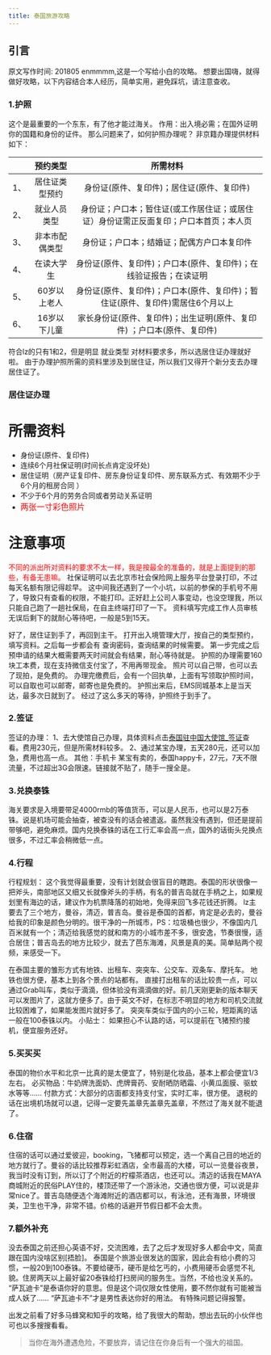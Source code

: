```yaml
---
title: 泰国旅游攻略
---
```


## 引言
原文写作时间: 201805
enmmmm,这是一个写给小白的攻略。
想要出国嗨，就得做好攻略，以下内容结合本人经历，简单实用，避免踩坑，请注意查收。

### 1.护照
这个是最重要的一个东东，有了他才能过海关。
作用：出入境必需；在国外证明你的国籍和身份的证件。
那么问题来了，如何护照办理呢？
非京籍办理提供材料如下：

|        |  预约类型      | 所需材料  |
| :----: | :----:       | :----: |
|  1、   |  居住证类型预约  | 身份证(原件、复印件)；居住证(原件、复印件)  |
|  2、   | 就业人员类型  | 身份证；户口本；暂住证(或工作居住证；或居住证）身份证需正反面复印；户口本首页；本人页 |
|  3、   | 非本市配偶类型	  | 身份证；户口本；结婚证；配偶方户口本复印件 |
|  4、   | 在读大学生  | 身份证(原件、复印件)；户口本(原件、复印件)；在线验证报告；在读证明 |
|  5、   | 60岁以上老人  | 身份证(原件、复印件)；户口本(原件、复印件)；暂住证(原件、复印件)需居住6个月以上 |
|  6、   | 16岁以下儿童  | 家长身份证(原件、复印件)；出生证明(原件、复印件) ；户口本(原件、复印件) |

符合lz的只有1和2，但是明显 就业类型 对材料要求多，所以选居住证办理就好啦。
由于办理护照所需的资料里涉及到居住证，所以我们又得开个新分支去办理居住证了。

### 居住证办理
# 所需资料
+ 身份证(原件、复印件)
+ 连续6个月社保证明(时间长点肯定没坏处)
+ 居住证明（房产证复印件、房东身份证复印件、房东联系方式、有效期不少于6个月的租房合同 ）
+ 不少于6个月的劳务合同或者劳动关系证明
+ <font color=red size=3>两张一寸彩色照片</font>

# 注意事项
<font color=red>不同的派出所对资料的要求不太一样，我是按最全的准备的，就是上面提到的那些，有备无患嘛。</font>
社保证明可以去北京市社会保险网上服务平台登录打印，不过每天名额有限记得趁早。
这中间我还遇到了一个小坑，以前的参保的手机号不用了，导致只有查看的权限，不能打印。正好赶上公司人事变动，也没空理我，所以只能自己跑了一趟社保局，在自主终端打印了一下。
资料填写完成工作人员审核无误后剩下的就耐心等待吧，一般是5到15天。

好了，居住证到手了，再回到主干。
打开出入境管理大厅，按自己的类型预约，填写资料。之后每一步都会有 查询密码，查询结果的时候需要。
第一步完成之后预申请的结果大概需要两天时间就会有结果，耐心等待就是。
护照的办理需要160块工本费，现在支持微信支付宝了，不用再带现金。
照片可以自己带，也可以去了现拍，是免费的。
办理完缴费后，会有一个回执单，上面有写领取护照时间，可以自取也可以邮寄，邮寄也是免费的。
护照出来后，EMS同城基本上是当天达，最多次日就到了。
经过了这么多天的等待，护照终于到手了。

### 2.签证
签证的办理：
1、去大使馆自己办理，具体资料点击[泰国驻中国大使馆_签证](https://thaiembbeij.org/th/thai-service/visa/)查看。费用230元，但是所需材料较多。
2、通过某宝办理，五天280元，还可以加急，费用也高一点。
其他：手机卡
某宝有卖的，泰国happy卡，27元，7天不限流量，不过超出3G会限速。链接就不贴了，随手一搜全是。

### 3.兑换泰铢
海关要求是入境要带足4000rmb的等值货币，可以是人民币，也可以是2万泰铢。说是机场可能会抽查，被查没有的话会被遣返。虽然我没有遇到，但还是提前带够吧，避免麻烦。国内兑换泰铢的话在工行汇率会高一点，国外的话街头兑换点很多，不过汇率会稍微低一点。

### 4.行程
行程规划：
这个我觉得最重要，没有计划就会很盲目的瞎跑。泰国的形状很像一把斧头，南部地区又细又长就像斧头的手柄，有名的普吉岛就在手柄之上，如果规划里有海边的话，建议作为机票降落的初始地，免得来回飞多花钱还折腾。
lz主要去了三个地方，曼谷，清迈，普吉岛。曼谷是泰国的首都，肯定是必去的，曼谷给我的印象是颜色分明的。很干净的一所城市，PS：垃圾桶也很少，不像国内几百米就有一个；清迈给我感觉的就和南方的小城市差不多，很安逸，节奏很慢，适合居住；普吉岛去的地方比较少，就去了芭东海滩，风景是真的美。简单贴两个视频，来感受一下。

在泰国主要的雏形方式有地铁、出租车、突突车、公交车、双条车、摩托车。
地铁也很方便，基本上到各个景点的站都有。
直接打出租车的话比较贵一点，可以通过Grab叫车，类似于滴滴，但体验没有滴滴做的好。前几天刚更新的版本聊天可以发图片了，这就方便多了。由于英文不好，在标志不明显的地方和司机交流就比较困难了，如果能发图片就好多了。
突突车类似于国内的小三轮，短距离的话一般在100泰铢以内。
小贴士：
如果担心不认路的话，可以提前在飞猪预约接机，便宜服务还好。

### 5.买买买
泰国的物价水平和北京一比真的是太便宜了，特别是化妆品，基本上都会便宜1/3左右。
必买物品：牛奶牌洗面奶、虎牌膏药、安耐晒防晒霜、小黄瓜面膜、驱蚊水等等……
付款方式：大部分的店面都支持支付宝，实时汇率，很方便。
退税的话在出境机场就可以退，记得一定要先盖章先盖章先盖章，不然过了海关就不能退了。

### 6.住宿
住宿的话可以通过爱彼迎，booking，飞猪都可以预定，选一个离自己目的地近的地方就行了。曼谷的话比较推荐彩虹酒店，全市最高的大楼，可以一览曼谷夜景，我当时没有订到，所以订了个附近的柠檬茶酒店，也还可以。清迈的话我在MAYA商城附近的民俗PLAY住的，楼顶还带了一个游泳池，交通也很方便，可以说是非常nice了。普吉岛随便选个海滩附近的酒店都可以，有泳池，还有海景，环境很美，卫生也干净，非常不错。价格的话避开节假日都不会太贵。

### 7.额外补充
没去泰国之前还担心英语不好，交流困难，去了之后才发现好多人都会中文，简直跟在国内没啥区别[捂脸]。
泰国是个旅游业很发达的国家，因此会有给小费的习惯，一般20到100泰铢。不要给硬币，硬币是给乞丐的，小费用硬币会感觉不礼貌。住房两天以上最好留20泰铢给打扫房间的服务生。当然，不给也没关系的。
“萨瓦迪卡”是泰语你好的意思。但是这个词仅限女性使用，要不然你就有可能被当成人妖了……
“萨瓦迪卡不”才是男性表达你好的用法。
有特殊问题记得报警。

出发之前看了好多马蜂窝和知乎的攻略，给了我很大的帮助，想出去玩的小伙伴也可也以多搜搜看看。

>当你在海外遭遇危险，不要放弃，请记住在你身后有一个强大的祖国。



